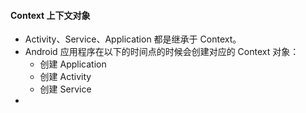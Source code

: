 #### Context 上下文对象

- Activity、Service、Application 都是继承于 Context。
- Android 应用程序在以下的时间点的时候会创建对应的 Context 对象：
    - 创建 Application
    - 创建 Activity
    - 创建 Service
- 
 